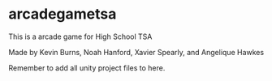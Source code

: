 # arcadegametsa
This is a arcade game for High School TSA

Made by Kevin Burns, Noah Hanford, Xavier Spearly, and Angelique Hawkes

Remember to add all unity project files to here.

